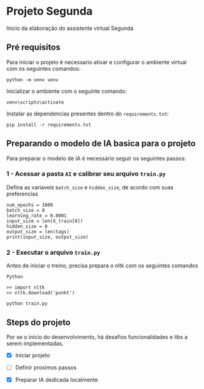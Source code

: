 # Projeto Segunda

Inicio da elaboração do assistente virtual Segunda

## Pré requisitos

Para iniciar o projeto é necessario ativar e configurar o ambiente virtual com os seguintes comandos:

```
python -m venv venv
```

Inicializar o ambiente com o seguinte comando:

```
venv\scripts\activate
```

Instalar as dependencias presentes dentro do `requirements.txt`:

```
pip install -r requirements.txt
```

## Preparando o modelo de IA basica para o projeto

Para preparar o modelo de IA é necessario seguir os seguintes passos:

### 1 - Acessar a pasta `AI` e calibrar seu arquivo `train.py`
Defina as variaveis `batch_size` e `hidden_size`, de acordo com suas preferencias
```
num_epochs = 1000
batch_size = 8
learning_rate = 0.0001
input_size = len(X_train[0])
hidden_size = 8
output_size = len(tags)
print(input_size, output_size)
```

### 2 - Executar o arquivo `train.py`

Antes de iniciar o treino, precisa prepara o nltk com os seguintes comandos
```
Python
```
```
>> import nltk
>> nltk.download('punkt')
```
```
python train.py
```

## Steps do projeto

Por se o inicio do desenvolvimento, há desafios funcionalidades e libs a serem implementadas.

- [X] Iniciar projeto

- [ ] Definir proximos passos

- [X] Preparar IA dedicada localmente